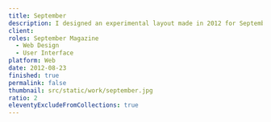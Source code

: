 ```yaml
---
title: September
description: I designed an experimental layout made in 2012 for September Magazine.
client: 
roles: September Magazine
  - Web Design
  - User Interface
platform: Web
date: 2012-08-23
finished: true
permalink: false
thumbnail: src/static/work/september.jpg
ratio: 2
eleventyExcludeFromCollections: true
---
```

